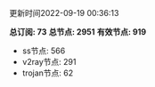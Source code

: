 更新时间2022-09-19 00:36:13

**总订阅: 73**
**总节点: 2951**
**有效节点: 919**
- ss节点: 566
- v2ray节点: 291
- trojan节点: 62
